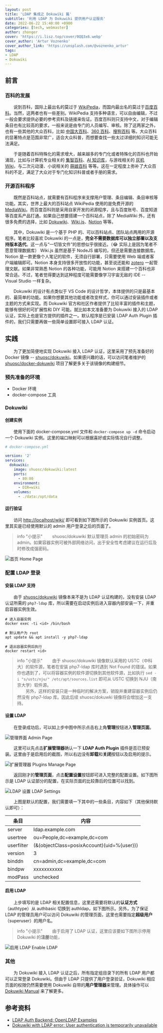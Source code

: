 ```yaml
---
layout: post
title: 'LDAP 集成之 Dokuwiki 篇'
subtitle: '利用 LDAP 为 Dokuwiki 提供用户认证服务'
date: 2022-06-22 15:40:00 +0900
categories: [tech, webmaster]
author: zhonger
cover: 'https://i.lisz.top/cover/0QQ3x6.webp'
cover_author: 'Artur Voznenko'
cover_author_link: 'https://unsplash.com/@voznenko_artur'
tags:  
- LDAP
- Dokuwiki
---
```


## 前言

### 百科的发展

&emsp;&emsp;说到百科，国际上最出名的莫过于 [WikiPedia](https://wikipedia.org)，而国内最出名的莫过于[百度百科](https://baike.baidu.com)。当然，这两者也有一些差别。WikiPedia 支持多种语言，可以自由编辑，不过一般会要求提供必要的参考资料及链接来佐证。百度百科则只支持中文，对于编辑条目也有比较高的要求，一般来说是由专门的人员编写、审核。除了这两家之外，也有一些其他的大众百科，比如 [中国大百科](https://www.zgbk.com)、[360 百科](https://baike.so.com)、[搜狗百科](https://baike.sogou.com) 等。大众百科的显著特点是范围非常广，适合大众科普，而想要查找一些太过详细的知识可能无法满足。

&emsp;&emsp;于是随着百科特殊化的需求增大，越来越多的专门化或者特殊化的百科也开始涌现，比如与计算机专业相关的 [集智百科](https://wiki.swarma.org)、[AI 知识库](https://easyai.tech)，与游戏相关的 [灰机 Wiki](https://www.huijiwiki.com/wiki)，与二次元动漫、小说相关的 [萌娘百科](https://zh.moegirl.org.cn) 等等。这在一定程度上弥补了大众百科的不足，满足了大众对于专门化知识科普或者手册的需求。

### 开源百科程序

&emsp;&emsp;既然是百科站点，就需要有百科程序来支撑用户管理、条目编辑、条目审核等功能。其实，世界上最大的百科站点 WikiPedia 使用的是免费开源的 [MediaWiki](https://www.mediawiki.org/)。而百度百科则是采用自家开发的闭源程序，且与百度账号、百度知道等百度系产品打通。如果自己想要搭建一个百科站点，除了 MediaWiki 外，还有很多免费的选择，比如 [Dokuwiki](https://www.dokuwiki.org/)、[Wiki.js](https://js.wiki)、[Notion](https://www.notion.so) 等等。

&emsp;&emsp;其中，Dokuwiki 是一个基于 PHP 的、可以百科站点、团队站点两用的开源程序。笔者比较喜欢 Dokuwiki 的一点是，**完全不需要数据库可以独立部署以及支持版本迭代**。这一点与“一切皆文件”的思想似乎很接近。（😂 实际上是因为笔者不愿意管理数据库） Wiki.js 虽然是基于 NodeJS 编写的，但还是需要连接数据库。Notion 是一款更像个人笔记的软件，无须自行部署，只需要使用 Web 端或者客户端编辑即可。Notion 本身支持很多开放性的功能，甚至说还能和 [zotero](https://www.zotero.org) 一起管理文献。如果非常熟悉 Notion 的各种功能，可能用 Notion 来搭建一个百科也非常合适。不过，笔者觉得要达到这种程度可能需要像学习宇宙无敌的 IDE -- Visual Studio 一样复杂。

&emsp;&emsp;Dokuwiki 的设计有点类似于 VS Code 的设计哲学，本体提供的只是最基本的、最简单的功能。如果你想要其他功能或者改变样式，你可以通过安装插件或者主题的方式来实现。而 Dokuwiki
官方和社区作者提供了比较丰富的插件和主题，能够有很好的可扩展性和 DIY 可能。就比如本文准备要为 Dokuwiki 接入的 LDAP 认证，实际上也是官方提供的插件之一。默认程序是已安装 LDAP Auth Plugin 插件的，我们只需要再做一些简单设置即可接入 LDAP 认证。

## 实践

&emsp;&emsp;为了更加简便地实现 Dokuwiki 接入 LDAP 认证，这里采用了预先准备好的 Docker 镜像 -- [shuosc/dokuwiki](https://hub.docker.com/r/shuosc/dokuwiki)。如果感兴趣的话，可以访问笔者维护的 [shuosc/docker-dokuwiki](https://github.com/shuosc/docker-dokuwiki) 项目了解更多关于该镜像的构建细节。

### 预先准备的环境

- Docker 环境
- docker-compose 工具

### Dokuwiki

#### 创建实例

&emsp;&emsp;使用下面的 docker-compose.yml 文件和 `docker-compose up -d` 命令启动一个 Dokuwiki 实例。这里的端口映射可以根据喜好或实际情况自行调整。

```yaml
# docker-compose.yml

version: '2'
services:
  dokuwiki:
    image: shuosc/dokuwiki:latest
    ports:
      - 80:80
    environment:
      - DIR=wiki
    volumes:
      - ./data:/opt/data
```

#### 运行验证

&emsp;&emsp;访问 [http://localhost/wiki/](http://localhost/wiki/) 即可看到如下图所示的 Dokuwiki 实例首页。这里其实是已经使用默认的 admin 用户登录之后的页面了。

> info "小提示"
> &emsp;&emsp;shuosc/dokuwiki 默认管理员 admin 的初始密码为 admin。如果容器实例可被外部网络访问，出于安全性考虑建议在运行后及时修改成强密码。

![首页 Home Page](https://i.lisz.top/blog/nNCoC5.webp)

### 配置 LDAP 登录

#### 安装 LDAP 支持

&emsp;&emsp;由于 [shuosc/dokuwiki](https://hub.docker.com/r/shuosc/dokuwiki) 镜像本来不是为 LDAP 认证构建的，没有安装 LDAP 认证所需的 `php7-ldap` 库，所以需要在启动实例后进入容器内部安装一下，并重启容器实例生效。

```shell
# 进入容器实例
docker exec -ti <id> /bin/bash 

# 默认用户为 root
apt update && apt install -y php7-ldap

# 退出容器实例后执行
docker restart <id>
```

> info "小提示"
> &emsp;&emsp;由于 shuosc/dokuwiki 镜像默认采用的 USTC（中科大）的软件源，笔者在安装 php7-ldap 库时遇到 Not Found 的错误。如果你也遇到了，可以将容器实例的软件源切换到其他软件源，比如执行 `sed -i "s/ustc/nju/" /etc/apt/sources.list` 即可从 USTC 切换到 NJU（南京大学）软件源。  
> &emsp;&emsp;另外，这样的安装只是一种临时的解决方案，销毁并重建容器实例后仍然没有 php7-ldap 库。因此后续 shuosc/dokuwki 镜像将会增加这一支持。

#### 设置 LDAP

&emsp;&emsp;在登录成功后，可以如上步中图中所示点击右上角**管理**按钮进入**管理页面**。

![管理界面 Admin Page](https://i.lisz.top/blog/ABVW2W.webp)

&emsp;&emsp;这里可以先点击**扩展管理器**确认一下 **LDAP Auth Plugin** 插件是否已预安装。这里由于是启用后的截图，所以右边没有**卸载**和**关闭**按钮以及启用的提示。

![扩展管理器 Plugins Manage Page](https://i.lisz.top/blog/ysQEBr.webp)

&emsp;&emsp;返回刚才的**管理页面**，点击**配置设置**按钮即可进入完整的配置设置。如下图所示是 LDAP 认证部分的配置，在实际页面的比较靠后的位置可以找到。

![LDAP 设置 LDAP Settings](https://i.lisz.top/blog/hnMxkY.webp)

&emsp;&emsp;上图是默认的配置，我们需要填一下其中的一些条目，内容如下（其他保持默认即可）：

| 条目 | 内容 |
| --- | --- |
| server | ldap.example.com |
| usertree | ou=People,dc=example,dc=com |
| userfilter | (&(objectClass=posixAccount)(uid=%{user})) |
| version | 3 |
| binddn | cn=admin,dc=example,dc=com |
| bindpw | xxxxxxxxxxx |
| modPass | unchecked |

#### 启用 LDAP

&emsp;&emsp;上步填写的是 LDAP 相关配置信息，这里还需要将默认的**认证方式**（authtype）从 authbasic 切换到 authldap，如下图所示。另外，为了保证 LDAP 的管理员用户可以访问 Dokuwiki 的管理页面，这里也需要指定**超级用户**（superuser）的用户名。

> info "小提示"
> &emsp;&emsp;由于启用了 LDAP 认证，这里应该要如下图所示停用 Dokuwiki 的**注册**功能，

![启用 LDAP Enable LDAP](https://i.lisz.top/blog/zW5Fgq.webp)

### 其他

&emsp;&emsp;为 Dokuwiki 接入 LDAP 认证之后，所有指定组目录下的所有 LDAP 用户都可以正常登录 Dokuwiki。但由于 LDAP 只提供了用户登录验证，Dokuwiki 相应页面的权限仍然需要使用 Dokuwiki 自带的**用户管理器**来管理。具体操作可以 [Dokuwiki Manual](https://www.dokuwiki.org/start?id=zh:manual) 来了解更多。

## 参考资料

- [LDAP Auth Backend: OpenLDAP Examples](https://www.dokuwiki.org/auth:ldap_openldap)
- [Dokuwiki with LDAP error: User authentication is temporarily unavailable](https://stackoverflow.com/questions/24322779/dokuwiki-with-ldap-error-user-authentication-is-temporarily-unavailable)